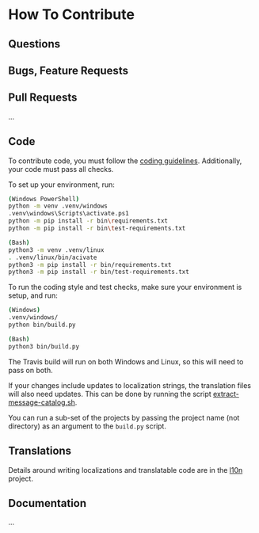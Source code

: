# How To Contribute

## Questions


## Bugs, Feature Requests


## Pull Requests

...


## Code

To contribute code, you must follow the [coding guidelines](docs/coding_standards.md).  Additionally, your code must pass all checks.

To set up your environment, run:

```bash
(Windows PowerShell)
python -m venv .venv/windows
.venv\windows\Scripts\activate.ps1
python -m pip install -r bin\requirements.txt
python -m pip install -r bin\test-requirements.txt

(Bash)
python3 -m venv .venv/linux
. .venv/linux/bin/acivate
python3 -m pip install -r bin/requirements.txt
python3 -m pip install -r bin/test-requirements.txt
```

To run the coding style and test checks, make sure your environment is setup, and run:

```bash
(Windows)
.venv/windows/
python bin/build.py

(Bash)
python3 bin/build.py
```

The Travis build will run on both Windows and Linux, so this will need to pass on both.

If your changes include updates to localization strings, the translation files will also need updates.  This can be done by running the script [extract-message-catalog.sh](bin/extract-message-catalog.sh).

You can run a sub-set of the projects by passing the project name (not directory) as an argument to the `build.py` script.

## Translations

Details around writing localizations and translatable code are in the [l10n](projects/l10n/README.md) project.

## Documentation

...
